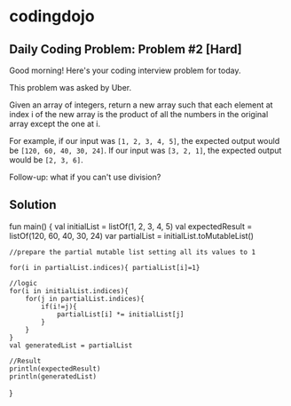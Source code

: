 # codingdojo

## Daily Coding Problem: Problem #2 [Hard]
Good morning! Here's your coding interview problem for today.

This problem was asked by Uber.

Given an array of integers, return a new array such that each element at index i of the new array is the product of all the numbers in the original array except the one at i.

For example, if our input was `[1, 2, 3, 4, 5]`, the expected output would be `[120, 60, 40, 30, 24]`. If our input was `[3, 2, 1]`, the expected output would be `[2, 3, 6]`.

Follow-up: what if you can't use division?

## Solution

fun main() {
    val initialList = listOf(1, 2, 3, 4, 5)
    val expectedResult = listOf(120, 60, 40, 30, 24)
    var partialList = initialList.toMutableList()

    //prepare the partial mutable list setting all its values to 1
    
    for(i in partialList.indices){ partialList[i]=1}

    //logic
    for(i in initialList.indices){
        for(j in partialList.indices){
            if(i!=j){
                partialList[i] *= initialList[j]
            }
        }
    }
    val generatedList = partialList

    //Result
    println(expectedResult)
    println(generatedList)
}
